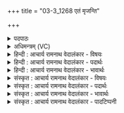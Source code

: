 +++
title = "03-3_1268 एतं मृजन्ति"

+++
<details><summary>पदपाठः</summary>

ए꣣त꣢म्। मृ꣣जन्ति। म꣡र्ज्य꣢꣯म्। उ꣡प꣢꣯। द्रो꣡णे꣢꣯षु। आ꣣य꣡वः꣢। प्र꣣चक्राण꣢म्। प्र꣣। चक्राण꣢म्। म꣣हीः꣢। इ꣡षः꣢꣯। १२६८।
</details>

<details><summary>अधिमन्त्रम् (VC)</summary>

- पवमानः सोमः
- असितः काश्यपो देवलो वा
- गायत्री
- षड्जः
</details>

<details><summary>हिन्दी : आचार्य रामनाथ वेदालंकार - विषयः</summary>

अगले मन्त्र में आत्मशुद्धि का विषय है।
</details>

<details><summary>हिन्दी : आचार्य रामनाथ वेदालंकार - पदार्थः</summary>

पदार्थान्वय -  (महीः) महान्, (इषः) ज्ञान और कर्म की सम्पत्तियों को (प्रचक्राणम्) अधिकाधिक सञ्चित किये हुए (मर्ज्यम्) शुद्ध करने योग्य (एतम्) इस जीवात्मा को (आयवः) मनुष्य (द्रोणेषु) उपासना-रस के कुण्डों में (उपमृजन्ति) शोधते हैं ॥३॥
</details>

<details><summary>हिन्दी : आचार्य रामनाथ वेदालंकार - भावार्थः</summary>

भावार्थ -  जीवात्मा जब अविद्या,पाप आदियों से लिप्त हो जाता है,तब उसकी शुद्धि के लिए परमेश्वर की उपासना अपेक्षित होती है ॥३॥
</details>

<details><summary>संस्कृत : आचार्य रामनाथ वेदालंकार - विषयः</summary>

अथात्मशुद्धिविषय उच्यते।
</details>

<details><summary>संस्कृत : आचार्य रामनाथ वेदालंकार - पदार्थः</summary>

पदार्थान्वय -  (महीः) महतीः (इषः२) ज्ञानकर्मसम्पत्तीः (प्रचक्राणम्) प्रकर्षेण सञ्चितवन्तम्।[प्रपूर्वात् करोतेर्लिटि कानजादेशः।] (मर्ज्यम्) शोध्यम्।[मृजू शौचालङ्कारयोः,यत् प्रत्ययः।] (एतम्)इमं जीवात्मानम् (आयवः) मनुष्याः (द्रोणेषु) उपासनारसकुण्डेषु (उपमृजन्ति) उपशोधयन्ति ॥३॥
</details>

<details><summary>संस्कृत : आचार्य रामनाथ वेदालंकार - भावार्थः</summary>

भावार्थ -  जीवात्मा यदाऽविद्यापापादिभिर्लिप्यते तदा तस्य शोधनाय परमेश्वरोपासनमपेक्ष्यते ॥३॥
</details>

<details><summary>संस्कृत : आचार्य रामनाथ वेदालंकार - पादटिप्पनी</summary>

टिप्पनी -   १. ऋ० ९।१५।७। २. महीः इषः महान्ति अन्नानि—इति सा०। इषः धानाः करम्भः पुरोडाशः—इति वि०।
</details>